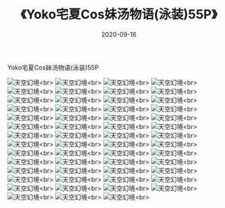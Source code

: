﻿---
layout: post
title: 《Yoko宅夏Cos妹汤物语(泳装)55P》
date: 2020-09-16
img: http://photo.orgx.cf/性感/2020/Yoko宅夏Cos妹汤物语(泳装)55P/000.jpg
tags: [美女,性感,泳衣]
---

Yoko宅夏Cos妹汤物语(泳装)55P



![天空幻境](http://photo.orgx.cf/性感/2020/Yoko宅夏Cos妹汤物语(泳装)55P/001.jpg''天空幻境'')<br>
![天空幻境](http://photo.orgx.cf/性感/2020/Yoko宅夏Cos妹汤物语(泳装)55P/002.jpg''天空幻境'')<br>
![天空幻境](http://photo.orgx.cf/性感/2020/Yoko宅夏Cos妹汤物语(泳装)55P/003.jpg''天空幻境'')<br>
![天空幻境](http://photo.orgx.cf/性感/2020/Yoko宅夏Cos妹汤物语(泳装)55P/004.jpg''天空幻境'')<br>
![天空幻境](http://photo.orgx.cf/性感/2020/Yoko宅夏Cos妹汤物语(泳装)55P/005.jpg''天空幻境'')<br>
![天空幻境](http://photo.orgx.cf/性感/2020/Yoko宅夏Cos妹汤物语(泳装)55P/006.jpg''天空幻境'')<br>
![天空幻境](http://photo.orgx.cf/性感/2020/Yoko宅夏Cos妹汤物语(泳装)55P/007.jpg''天空幻境'')<br>
![天空幻境](http://photo.orgx.cf/性感/2020/Yoko宅夏Cos妹汤物语(泳装)55P/008.jpg''天空幻境'')<br>
![天空幻境](http://photo.orgx.cf/性感/2020/Yoko宅夏Cos妹汤物语(泳装)55P/009.jpg''天空幻境'')<br>
![天空幻境](http://photo.orgx.cf/性感/2020/Yoko宅夏Cos妹汤物语(泳装)55P/010.jpg''天空幻境'')<br>
![天空幻境](http://photo.orgx.cf/性感/2020/Yoko宅夏Cos妹汤物语(泳装)55P/011.jpg''天空幻境'')<br>
![天空幻境](http://photo.orgx.cf/性感/2020/Yoko宅夏Cos妹汤物语(泳装)55P/012.jpg''天空幻境'')<br>
![天空幻境](http://photo.orgx.cf/性感/2020/Yoko宅夏Cos妹汤物语(泳装)55P/013.jpg''天空幻境'')<br>
![天空幻境](http://photo.orgx.cf/性感/2020/Yoko宅夏Cos妹汤物语(泳装)55P/014.jpg''天空幻境'')<br>
![天空幻境](http://photo.orgx.cf/性感/2020/Yoko宅夏Cos妹汤物语(泳装)55P/015.jpg''天空幻境'')<br>
![天空幻境](http://photo.orgx.cf/性感/2020/Yoko宅夏Cos妹汤物语(泳装)55P/016.jpg''天空幻境'')<br>
![天空幻境](http://photo.orgx.cf/性感/2020/Yoko宅夏Cos妹汤物语(泳装)55P/017.jpg''天空幻境'')<br>
![天空幻境](http://photo.orgx.cf/性感/2020/Yoko宅夏Cos妹汤物语(泳装)55P/018.jpg''天空幻境'')<br>
![天空幻境](http://photo.orgx.cf/性感/2020/Yoko宅夏Cos妹汤物语(泳装)55P/019.jpg''天空幻境'')<br>
![天空幻境](http://photo.orgx.cf/性感/2020/Yoko宅夏Cos妹汤物语(泳装)55P/020.jpg''天空幻境'')<br>
![天空幻境](http://photo.orgx.cf/性感/2020/Yoko宅夏Cos妹汤物语(泳装)55P/021.jpg''天空幻境'')<br>
![天空幻境](http://photo.orgx.cf/性感/2020/Yoko宅夏Cos妹汤物语(泳装)55P/022.jpg''天空幻境'')<br>
![天空幻境](http://photo.orgx.cf/性感/2020/Yoko宅夏Cos妹汤物语(泳装)55P/023.jpg''天空幻境'')<br>
![天空幻境](http://photo.orgx.cf/性感/2020/Yoko宅夏Cos妹汤物语(泳装)55P/024.jpg''天空幻境'')<br>
![天空幻境](http://photo.orgx.cf/性感/2020/Yoko宅夏Cos妹汤物语(泳装)55P/025.jpg''天空幻境'')<br>
![天空幻境](http://photo.orgx.cf/性感/2020/Yoko宅夏Cos妹汤物语(泳装)55P/026.jpg''天空幻境'')<br>
![天空幻境](http://photo.orgx.cf/性感/2020/Yoko宅夏Cos妹汤物语(泳装)55P/027.jpg''天空幻境'')<br>
![天空幻境](http://photo.orgx.cf/性感/2020/Yoko宅夏Cos妹汤物语(泳装)55P/028.jpg''天空幻境'')<br>
![天空幻境](http://photo.orgx.cf/性感/2020/Yoko宅夏Cos妹汤物语(泳装)55P/029.jpg''天空幻境'')<br>
![天空幻境](http://photo.orgx.cf/性感/2020/Yoko宅夏Cos妹汤物语(泳装)55P/030.jpg''天空幻境'')<br>
![天空幻境](http://photo.orgx.cf/性感/2020/Yoko宅夏Cos妹汤物语(泳装)55P/031.jpg''天空幻境'')<br>
![天空幻境](http://photo.orgx.cf/性感/2020/Yoko宅夏Cos妹汤物语(泳装)55P/032.jpg''天空幻境'')<br>
![天空幻境](http://photo.orgx.cf/性感/2020/Yoko宅夏Cos妹汤物语(泳装)55P/033.jpg''天空幻境'')<br>
![天空幻境](http://photo.orgx.cf/性感/2020/Yoko宅夏Cos妹汤物语(泳装)55P/034.jpg''天空幻境'')<br>
![天空幻境](http://photo.orgx.cf/性感/2020/Yoko宅夏Cos妹汤物语(泳装)55P/035.jpg''天空幻境'')<br>
![天空幻境](http://photo.orgx.cf/性感/2020/Yoko宅夏Cos妹汤物语(泳装)55P/036.jpg''天空幻境'')<br>
![天空幻境](http://photo.orgx.cf/性感/2020/Yoko宅夏Cos妹汤物语(泳装)55P/037.jpg''天空幻境'')<br>
![天空幻境](http://photo.orgx.cf/性感/2020/Yoko宅夏Cos妹汤物语(泳装)55P/038.jpg''天空幻境'')<br>
![天空幻境](http://photo.orgx.cf/性感/2020/Yoko宅夏Cos妹汤物语(泳装)55P/039.jpg''天空幻境'')<br>
![天空幻境](http://photo.orgx.cf/性感/2020/Yoko宅夏Cos妹汤物语(泳装)55P/040.jpg''天空幻境'')<br>
![天空幻境](http://photo.orgx.cf/性感/2020/Yoko宅夏Cos妹汤物语(泳装)55P/041.jpg''天空幻境'')<br>
![天空幻境](http://photo.orgx.cf/性感/2020/Yoko宅夏Cos妹汤物语(泳装)55P/042.jpg''天空幻境'')<br>
![天空幻境](http://photo.orgx.cf/性感/2020/Yoko宅夏Cos妹汤物语(泳装)55P/043.jpg''天空幻境'')<br>
![天空幻境](http://photo.orgx.cf/性感/2020/Yoko宅夏Cos妹汤物语(泳装)55P/044.jpg''天空幻境'')<br>
![天空幻境](http://photo.orgx.cf/性感/2020/Yoko宅夏Cos妹汤物语(泳装)55P/045.jpg''天空幻境'')<br>
![天空幻境](http://photo.orgx.cf/性感/2020/Yoko宅夏Cos妹汤物语(泳装)55P/046.jpg''天空幻境'')<br>
![天空幻境](http://photo.orgx.cf/性感/2020/Yoko宅夏Cos妹汤物语(泳装)55P/047.jpg''天空幻境'')<br>
![天空幻境](http://photo.orgx.cf/性感/2020/Yoko宅夏Cos妹汤物语(泳装)55P/048.jpg''天空幻境'')<br>
![天空幻境](http://photo.orgx.cf/性感/2020/Yoko宅夏Cos妹汤物语(泳装)55P/049.jpg''天空幻境'')<br>
![天空幻境](http://photo.orgx.cf/性感/2020/Yoko宅夏Cos妹汤物语(泳装)55P/050.jpg''天空幻境'')<br>
![天空幻境](http://photo.orgx.cf/性感/2020/Yoko宅夏Cos妹汤物语(泳装)55P/051.jpg''天空幻境'')<br>
![天空幻境](http://photo.orgx.cf/性感/2020/Yoko宅夏Cos妹汤物语(泳装)55P/052.jpg''天空幻境'')<br>
![天空幻境](http://photo.orgx.cf/性感/2020/Yoko宅夏Cos妹汤物语(泳装)55P/053.jpg''天空幻境'')<br>
![天空幻境](http://photo.orgx.cf/性感/2020/Yoko宅夏Cos妹汤物语(泳装)55P/054.jpg''天空幻境'')<br>
![天空幻境](http://photo.orgx.cf/性感/2020/Yoko宅夏Cos妹汤物语(泳装)55P/055.jpg''天空幻境'')<br>